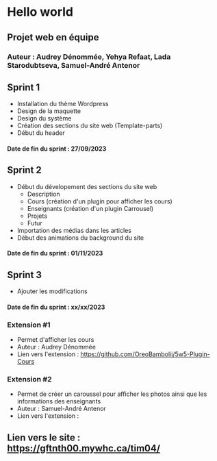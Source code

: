 # Hello world
## Projet web en équipe
### Auteur : Audrey Dénommée, Yehya Refaat, Lada Starodubtseva, Samuel-André Antenor

## Sprint 1
* Installation du thème Wordpress
* Design de la maquette
* Design du système
* Création des sections du site web (Template-parts)
* Début du header
#### Date de fin du sprint : 27/09/2023

## Sprint 2
* Début du dévelopement des sections du site web
  - Description
  - Cours (création d'un plugin pour afficher les cours)
  - Enseignants (création d'un plugin Carrousel)
  - Projets
  - Futur
* Importation des médias dans les articles
* Début des animations du background du site
#### Date de fin du sprint : 01/11/2023

## Sprint 3
* Ajouter les modifications
#### Date de fin du sprint : xx/xx/2023

### Extension #1
* Permet d'afficher les cours
* Auteur : Audrey Dénommée
* Lien vers l'extension : https://github.com/OreoBambolii/5w5-Plugin-Cours

### Extension #2
* Permet de créer un caroussel pour afficher les photos ainsi que les informations des enseignants
* Auteur : Samuel-André Antenor
* Lien vers l'extension : 

## Lien vers le site : https://gftnth00.mywhc.ca/tim04/
